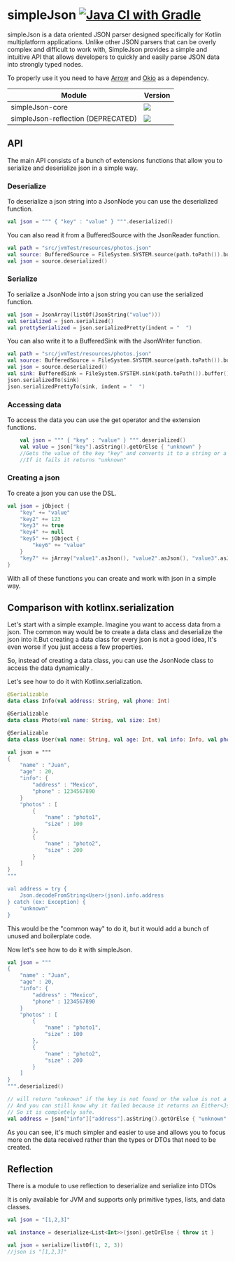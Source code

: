 # simpleJson [![Java CI with Gradle](https://github.com/xBaank/simpleJson/actions/workflows/gradle.yml/badge.svg)](https://github.com/xBaank/simpleJson/actions/workflows/gradle.yml)

simpleJson is a data oriented JSON parser designed specifically for Kotlin multiplatform applications. Unlike other JSON
parsers that can be overly complex and difficult to work with, SimpleJson provides a simple and intuitive API that
allows developers to quickly and easily parse JSON data into strongly typed nodes.

To properly use it you need to have <a href="https://github.com/arrow-kt/arrow">Arrow</a>
and <a href="https://github.com/square/okio">Okio</a> as a dependency.

| Module                | Version                                                                                                                                                                  |
|-----------------------|--------------------------------------------------------------------------------------------------------------------------------------------------------------------------|
| simpleJson-core       | [![](https://img.shields.io/maven-central/v/io.github.xbaank/simpleJson-core)](https://central.sonatype.com/artifact/io.github.xbaank/simpleJson-core)             |
| simpleJson-reflection (DEPRECATED) | [![](https://img.shields.io/maven-central/v/io.github.xbaank/simpleJson-reflection)](https://central.sonatype.com/artifact/io.github.xbaank/simpleJson-reflection) |

## API

The main API consists of a bunch of extensions functions that allow you to serialize and deserialize json in a simple
way.

### Deserialize

To deserialize a json string into a JsonNode you can use the deserialized function.

```kotlin
val json = """ { "key" : "value" } """.deserialized()
```

You can also read it from a BufferedSource with the JsonReader function.

```kotlin
val path = "src/jvmTest/resources/photos.json"
val source: BufferedSource = FileSystem.SYSTEM.source(path.toPath()).buffer()
val json = source.deserialized()
```

### Serialize

To serialize a JsonNode into a json string you can use the serialized function.

```kotlin
val json = JsonArray(listOf(JsonString("value")))
val serialized = json.serialized()
val prettySerialized = json.serializedPretty(indent = "  ") 
```

You can also write it to a BufferedSink with the JsonWriter function.

```kotlin
val path = "src/jvmTest/resources/photos.json"
val source: BufferedSource = FileSystem.SYSTEM.source(path.toPath()).buffer()
val json = source.deserialized()
val sink: BufferedSink = FileSystem.SYSTEM.sink(path.toPath()).buffer()
json.serializedTo(sink)
json.serializedPrettyTo(sink, indent = "  ")
```

### Accessing data

To access the data you can use the get operator and the extension functions.

```kotlin
    val json = """ { "key" : "value" } """.deserialized()
    val value = json["key"].asString().getOrElse { "unknown" }
    //Gets the value of the key "key" and converts it to a string or a JsonException if it fails deserializing or finding the property.
    //If it fails it returns "unknown"
```

### Creating a json

To create a json you can use the DSL.

```kotlin
val json = jObject {
    "key" += "value"
    "key2" += 123
    "key3" += true
    "key4" += null
    "key5" += jObject {
        "key6" += "value"
    }
    "key7" += jArray("value1".asJson(), "value2".asJson(), "value3".asJson())
}
```

With all of these functions you can create and work with json in a simple way.

## Comparison with kotlinx.serialization

Let's start with a simple example. Imagine you want to access data from a json.
The common way would be to create a data class and deserialize the json into it.But creating a data class for every json
is not a good idea, It's even worse if you just access a few properties.

So, instead of creating a data class, you can use the JsonNode class to access the data dynamically .

Let's see how to do it with Kotlinx.serialization.

```kotlin
@Serializable
data class Info(val address: String, val phone: Int)

@Serializable
data class Photo(val name: String, val size: Int)

@Serializable
data class User(val name: String, val age: Int, val info: Info, val photos: List<Photo>)

val json = """
{
    "name" : "Juan",
    "age" : 20,
    "info": {
        "address" : "Mexico",
        "phone" : 1234567890
    }
    "photos" : [
        {
            "name" : "photo1",
            "size" : 100
        },
        {
            "name" : "photo2",
            "size" : 200
        }
    ]
}
"""

val address = try {
    Json.decodeFromString<User>(json).info.address
} catch (ex: Exception) {
    "unknown"
}
```

This would be the "common way" to do it, but it would add a bunch of unused and boilerplate code.

Now let's see how to do it with simpleJson.

```kotlin
val json = """
{
    "name" : "Juan",
    "age" : 20,
    "info": {
        "address" : "Mexico",
        "phone" : 1234567890
    }
    "photos" : [
        {
            "name" : "photo1",
            "size" : 100
        },
        {
            "name" : "photo2",
            "size" : 200
        }
    ]
}
""".deserialized()

// will return "unknown" if the key is not found or the value is not a string
// And you can still know why it failed because it returns an Either<JsonException, String>
// So it is completely safe.
val address = json["info"]["address"].asString().getOrElse { "unknown" }
```

As you can see, it's much simpler and easier to use and allows you to focus more on the
data received rather than the types or DTOs that need to be created.

## Reflection

There is a module to use reflection to deserialize and serialize into DTOs

It is only available for JVM and supports only primitive types, lists, and data classes.

```kotlin
val json = "[1,2,3]"

val instance = deserialize<List<Int>>(json).getOrElse { throw it }
```

```kotlin
val json = serialize(listOf(1, 2, 3))
//json is "[1,2,3]"
```



